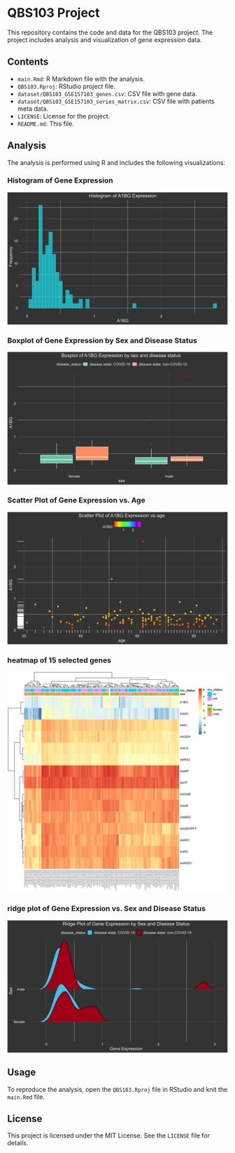 # QBS103 Project

This repository contains the code and data for the QBS103 project. The project includes analysis and visualization of gene expression data.

## Contents

- `main.Rmd`: R Markdown file with the analysis.
- `QBS103.Rproj`: RStudio project file.
- `dataset/QBS103_GSE157103_genes.csv`: CSV file with gene data.
- `dataset/QBS103_GSE157103_series_matrix.csv`: CSV file with patients meta data.
- `LICENSE`: License for the project.
- `README.md`: This file.

## Analysis

The analysis is performed using R and includes the following visualizations:

### Histogram of Gene Expression

![Gene Histogram](plots/plots_A1BG_histogram.png)


### Boxplot of Gene Expression by Sex and Disease Status

![Boxplot](plots/plots_A1BG_boxplot.png)


### Scatter Plot of Gene Expression vs. Age

![Scatter Plot](plots/plots_A1BG_scatter_plot.png)

### heatmap of 15 selected genes 

![heat map](plots/plots_heatmap.png)

### ridge plot of Gene Expression vs. Sex and Disease Status

![Ridge plot](plots/plots_Ridge.png)


## Usage

To reproduce the analysis, open the `QBS103.Rproj` file in RStudio and knit the `main.Rmd` file.

## License

This project is licensed under the MIT License. See the `LICENSE` file for details.